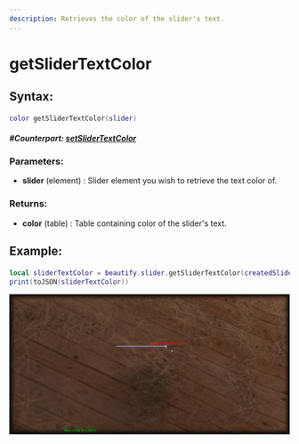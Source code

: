 ```yaml
---
description: Retrieves the color of the slider's text.
---
```


# getSliderTextColor

## **Syntax:**

```lua
color getSliderTextColor(slider)
```

#### _**\#Counterpart:**_ [_**setSliderTextColor**_](setslidertextcolor.md)

### **Parameters:**

* **slider** \(element\) : Slider element you wish to retrieve the text color of.

### **Returns:**

* **color** \(table\) : Table containing color of the slider's text.

## **Example:**

```lua
local sliderTextColor = beautify.slider.getSliderTextColor(createdSlider)
print(toJSON(sliderTextColor))
```

![](../../.gitbook/assets/getslidertextcolor.png)